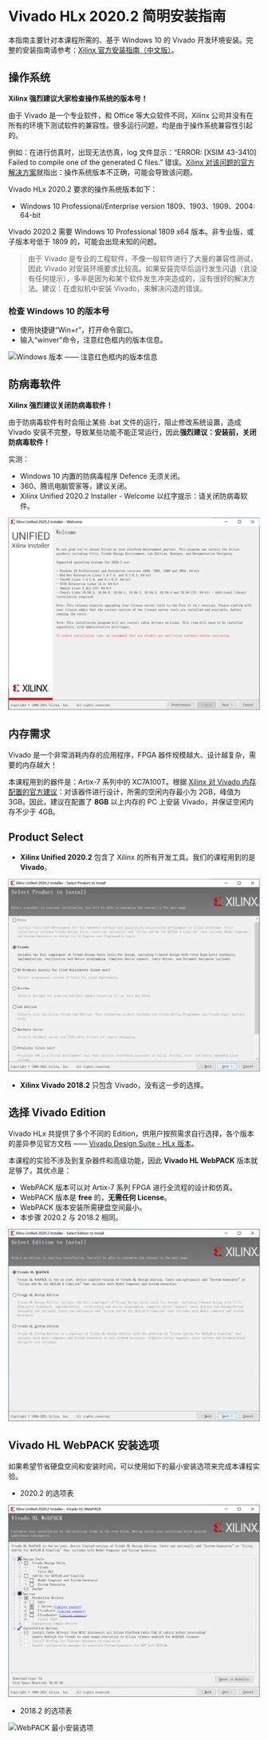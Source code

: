 # Vivado HLx 2020.2 简明安装指南

本指南主要针对本课程所需的、基于 Windows 10 的 Vivado 开发环境安装。完整的安装指南请参考：[Xilinx 官方安装指南（中文版）](https://china.xilinx.com/support/documentation/sw_manuals/xilinx2020_2/c_ug973-vivado-release-notes-install-license.pdf)。



## 操作系统

**Xilinx 强烈建议大家检查操作系统的版本号！**

由于 Vivado 是一个专业软件，和 Office 等大众软件不同，Xilinx 公司并没有在所有的环境下测试软件的兼容性。很多运行问题，均是由于操作系统兼容性引起的。

例如：在进行仿真时，出现无法仿真，log 文件显示：“ERROR: [XSIM 43-3410] Failed to compile one of the generated C files.” 错误。[Xilinx 对该问题的官方解决方案](https://forums.xilinx.com/t5/Simulation-and-Verification/ERROR-XSIM-43-3410-Failed-to-compile-one-of-the-generated-C/td-p/713272)就指出：操作系统版本不正确，可能会导致该问题。

Vivado HLx 2020.2 要求的操作系统版本如下：
- Windows 10 Professional/Enterprise version 1809、1903、1909、2004: 64-bit

Vivado 2020.2 需要 Windows 10 Professional 1809 x64 版本。非专业版，或子版本号低于 1809 的，可能会出现未知的问题。

> 由于 Vivado 是专业的工程软件，不像一般软件进行了大量的兼容性测试，因此 Vivado 对安装环境要求比较高。如果安装完毕后运行发生闪退（且没有任何提示），多半是因为和某个软件发生冲突造成的，没有很好的解决方法。建议：在虚拟机中安装 Vivado，来解决闪退的错误。



### 检查 Windows 10 的版本号

- 使用快捷键“Win+r”，打开命令窗口。
- 输入“winver”命令，注意红色框内的版本信息。

![Windows 版本 —— 注意红色框内的版本信息](./Screenshot/windows_version.jpg)



## 防病毒软件

**Xilinx 强烈建议关闭防病毒软件！**

由于防病毒软件有时会阻止某些 .bat 文件的运行，阻止修改系统设置，造成 Vivado 安装不完整，导致某些功能不能正常运行，因此**强烈建议：安装前，关闭防病毒软件！**

实测：

- Windows 10 内置的防病毒程序 Defence 无须关闭。
- 360、腾讯电脑管家等，建议关闭。
- Xilinx Unified 2020.2 Installer - Welcome 以红字提示：请关闭防病毒软件。

![step01](Screenshot/step01.png)



## 内存需求

Vivado 是一个非常消耗内存的应用程序，FPGA 器件规模越大、设计越复杂，需要的内存越大！

本课程用到的器件是：Artix-7 系列中的 XC7A100T。根据 [Xilinx 对 Vivado 内存配置的官方建议](https://www.xilinx.com/products/design-tools/vivado/memory.html)：对该器件进行设计，所需的空闲内存最小为 2GB，峰值为 3GB。因此，建议在配置了 **8GB** 以上内存的 PC 上安装 Vivado，并保证空闲内存不少于 4GB。



## Product Select

- **Xilinx Unified 2020.2** 包含了 Xilinx 的所有开发工具。我们的课程用到的是 **Vivado**。

![step02](Screenshot/step02.png)

- **Xilinx Vivado 2018.2** 只包含 Vivado，没有这一步的选择。



## 选择 Vivado Edition

Vivado HLx 共提供了多个不同的 Edition，供用户按照需求自行选择，各个版本的差异参见官方文档 —— [Vivado Design Suite - HLx 版本](https://china.xilinx.com/products/design-tools/vivado.html#buy)。

本课程的实验不涉及到复杂器件和高级功能，因此 **Vivado HL WebPACK** 版本就足够了，其优点是：

- WebPACK 版本可以对 Artix-7 系列 FPGA 进行全流程的设计和仿真。
- WebPACK 版本是 **free** 的，**无需任何 License**。
- WebPACK 版本安装所需硬盘空间最小。
- 本步骤 2020.2 与 2018.2 相同。

![step03](./Screenshot/step03.png)



## Vivado HL WebPACK 安装选项

如果希望节省硬盘空间和安装时间，可以使用如下的最小安装选项来完成本课程实验。

- 2020.2 的选项表

![WebPACK 最小安装选项](./Screenshot/step04.png)

- 2018.2 的选项表

![WebPACK 最小安装选项](./Screenshot/install_options_minimal.jpg)

